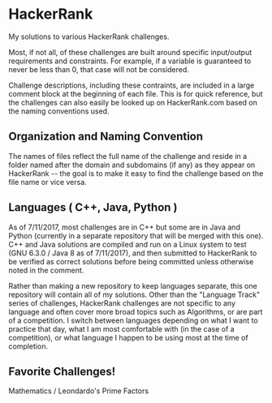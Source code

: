 # HackerRank

My solutions to various HackerRank challenges. 

Most, if not all, of these challenges are built around specific input/output requirements and constraints. For example, if a variable is guaranteed to never be less than 0, that case will not be considered.

Challenge descriptions, including these contraints, are included in a large comment block at the beginning of each file. This is for quick reference, but the challenges can also easily be looked up on HackerRank.com based on the naming conventions used.

## Organization and Naming Convention

The names of files reflect the full name of the challenge and reside in a folder named after the domain and subdomains (if any) as they appear on HackerRank -- the goal is to make it easy to find the challenge based on the file name or vice versa. 

## Languages ( C++, Java, Python )

As of 7/11/2017, most challenges are in C++ but some are in Java and Python (currently in a separate repository that will be merged with this one). C++ and Java solutions are compiled and run on a Linux system to test (GNU 6.3.0 / Java 8 as of 7/11/2017), and then submitted to HackerRank to be verified as correct solutions before being committed unless otherwise noted in the comment.

Rather than making a new repository to keep languages separate, this one repository will contain all of my solutions. Other than the "Language Track" series of challenges, HackerRank challenges are not specific to any language and often cover more broad topics such as Algorithms, or are part of a competition. I switch between languages depending on what I want to practice that day, what I am most comfortable with (in the case of a competition), or what language I happen to be using most at the time of completion.

## Favorite Challenges!

Mathematics / Leondardo's Prime Factors

